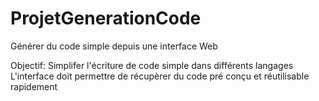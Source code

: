 # ProjetGenerationCode
Générer du code simple depuis une interface Web

Objectif:
    Simplifer l'écriture de code simple dans différents langages
    L'interface doit permettre de récupèrer du code pré conçu et réutilisable rapidement